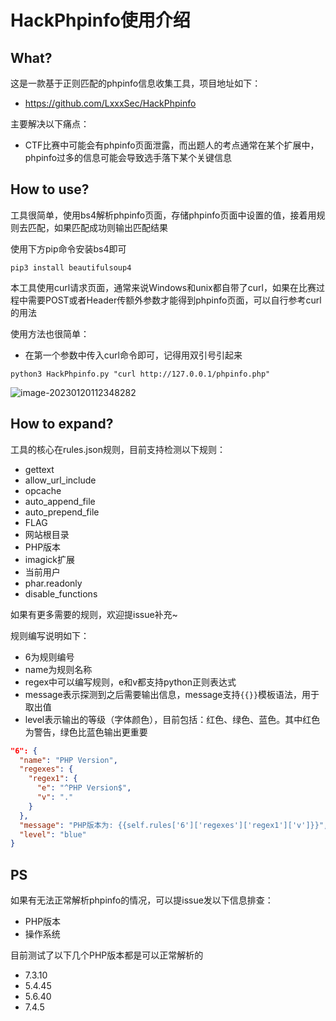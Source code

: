 # HackPhpinfo使用介绍

## What?

这是一款基于正则匹配的phpinfo信息收集工具，项目地址如下：

-   https://github.com/LxxxSec/HackPhpinfo

主要解决以下痛点：

-   CTF比赛中可能会有phpinfo页面泄露，而出题人的考点通常在某个扩展中，phpinfo过多的信息可能会导致选手落下某个关键信息

## How to use?

工具很简单，使用bs4解析phpinfo页面，存储phpinfo页面中设置的值，接着用规则去匹配，如果匹配成功则输出匹配结果

使用下方pip命令安装bs4即可

```
pip3 install beautifulsoup4
```

本工具使用curl请求页面，通常来说Windows和unix都自带了curl，如果在比赛过程中需要POST或者Header传额外参数才能得到phpinfo页面，可以自行参考curl的用法

使用方法也很简单：

-   在第一个参数中传入curl命令即可，记得用双引号引起来

```
python3 HackPhpinfo.py "curl http://127.0.0.1/phpinfo.php"
```

![image-20230120112348282](https://lxxx-markdown.oss-cn-beijing.aliyuncs.com/pictures/202301201123357.png)

## How to expand?

工具的核心在rules.json规则，目前支持检测以下规则：

-   gettext
-   allow_url_include
-   opcache
-   auto_append_file
-   auto_prepend_file
-   FLAG
-   网站根目录
-   PHP版本
-   imagick扩展
-   当前用户
-   phar.readonly
-   disable_functions

如果有更多需要的规则，欢迎提issue补充~

规则编写说明如下：

-   6为规则编号
-   name为规则名称
-   regex中可以编写规则，e和v都支持python正则表达式
-   message表示探测到之后需要输出信息，message支持`{{}}`模板语法，用于取出值
-   level表示输出的等级（字体颜色），目前包括：红色、绿色、蓝色。其中红色为警告，绿色比蓝色输出更重要

```json
"6": {
  "name": "PHP Version",
  "regexes": {
    "regex1": {
      "e": "^PHP Version$",
      "v": "."
    }
  },
  "message": "PHP版本为: {{self.rules['6']['regexes']['regex1']['v']}}",
  "level": "blue"
}
```

## PS

如果有无法正常解析phpinfo的情况，可以提issue发以下信息排查：

-   PHP版本
-   操作系统

目前测试了以下几个PHP版本都是可以正常解析的

-   7.3.10
-   5.4.45
-   5.6.40
-   7.4.5
